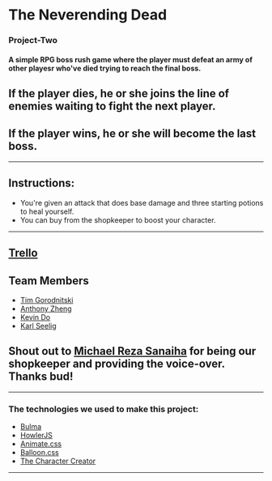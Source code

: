 # The Neverending Dead

### Project-Two
#### A simple RPG boss rush game where the player must defeat an army of other playesr who've died trying to reach the final boss.
## If the player dies, he or she joins the line of enemies waiting to fight the next player. 
## If the player wins, he or she will become the last boss.
---------------

## Instructions:
* You're given an attack that does base damage and three starting potions to heal yourself.
* You can buy from the shopkeeper to boost your character.

---------------
## [Trello](https://trello.com/b/LNv4noea/project-two)

## Team Members
* [Tim Gorodnitski](https://github.com/TimGorodnitski)
* [Anthony Zheng](https://github.com/ajz003)
* [Kevin Do](https://github.com/do-kevin)
* [Karl Seelig](https://github.com/karlChainBLX)

## Shout out to [Michael Reza Sanaiha](https://github.com/rezamike) for being our shopkeeper and providing the voice-over. Thanks bud!

---------------

### The technologies we used to make this project:
- [Bulma](https://bulma.io/)
- [HowlerJS](https://howlerjs.com/)
- [Animate.css](https://daneden.github.io/animate.css/)
- [Balloon.css](https://kazzkiq.github.io/balloon.css/)
- [The Character Creator](https://charactercreator.org/)
--------------
